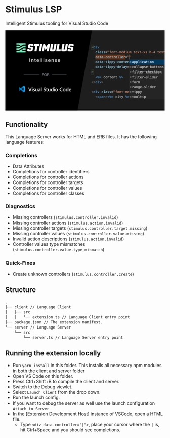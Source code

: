 # Stimulus LSP

Intelligent Stimulus tooling for Visual Studio Code


![](/assets/stimulus-intellisense.png)

## Functionality

This Language Server works for HTML and ERB files. It has the following language features:

### Completions

* Data Attributes
* Completions for controller identifiers
* Completions for controller actions
* Completions for controller targets
* Completions for controller values
* Completions for controller classes

### Diagnostics

* Missing controllers (`stimulus.controller.invalid`)
* Missing controller actions (`stimulus.action.invalid`)
* Missing controller targets (`stimulus.controller.target.missing`)
* Missing controller values (`stimulus.controller.value.missing`)
* Invalid action descriptions (`stimulus.action.invalid`)
* Controller values type mismatches (`stimulus.controller.value.type_mismatch`)

### Quick-Fixes

* Create unknown controllers (`stimulus.controller.create`)

## Structure

```
.
├── client // Language Client
│   ├── src
│   │   └── extension.ts // Language Client entry point
├── package.json // The extension manifest.
└── server // Language Server
    └── src
        └── server.ts // Language Server entry point
```

## Running the extension locally

- Run `yarn install` in this folder. This installs all necessary npm modules in both the client and server folder
- Open VS Code on this folder.
- Press Ctrl+Shift+B to compile the client and server.
- Switch to the Debug viewlet.
- Select `Launch Client` from the drop down.
- Run the launch config.
- If you want to debug the server as well use the launch configuration `Attach to Server`
- In the [Extension Development Host] instance of VSCode, open a HTML file.
  - Type `<div data-controller="|">`, place your cursor where the `|` is, hit Ctrl+Space and you should see completions.
